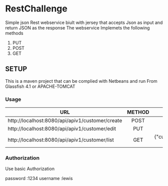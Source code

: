 # RestChallenge
Simple json Rest webservice biult with jersey  that accepts Json as input and return JSON as the response
The webservice Implemets the following methods

1. PUT
2. POST
3. GET

## SETUP

This  is  a maven  project that  can be complied with Netbeans and run From Glassfish 4.1 or APACHE-TOMCAT

### Usage

| URL                                             | METHOD  | DATA  |
| ----------------------------------------------- |:-------:| -----:|
| http://localhost:8080/api/apiv1/customer/create| POST|{"cusomer_limit":50000.0,"customer_account_no":"001123547889Z","customer_name":"Lewis"} |
| http://localhost:8080/api/apiv1/customer/edit| PUT|{"cusomer_limit":50000.0,"customer_account_no":"001123547889Z","customer_name":"Lewis"} |
| http://localhost:8080/api/apiv1/customer/list |GET|{"cusomer_limit":50000.0,"customer_account_no":"001123547889Z","customer_id":"DAC789","customer_name":"Lewis Munene"}  |



### Authorization 
Use basic Authorization 

password :1234
username :lewis


